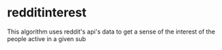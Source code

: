 # redditinterest
This algorithm uses reddit's api's data to get a sense of the interest of the people active in a given sub
